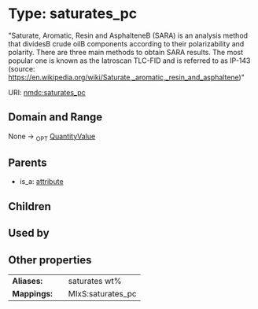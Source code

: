 
# Type: saturates_pc


"Saturate, Aromatic, Resin and AsphalteneB (SARA) is an analysis method that dividesB crude oilB components according to their polarizability and polarity. There are three main methods to obtain SARA results. The most popular one is known as the Iatroscan TLC-FID and is referred to as IP-143 (source: https://en.wikipedia.org/wiki/Saturate,_aromatic,_resin_and_asphaltene)"

URI: [nmdc:saturates_pc](https://microbiomedata/meta/saturates_pc)


## Domain and Range

None ->  <sub>OPT</sub> [QuantityValue](QuantityValue.md)

## Parents

 *  is_a: [attribute](attribute.md)

## Children


## Used by


## Other properties

|  |  |  |
| --- | --- | --- |
| **Aliases:** | | saturates wt% |
| **Mappings:** | | MIxS:saturates_pc |

